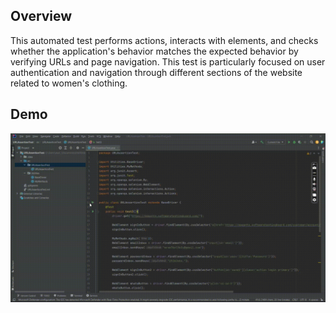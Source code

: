 ## Overview
This automated test performs actions, interacts with elements, and checks whether the application's behavior matches the expected behavior by verifying URLs and page navigation. This test is particularly focused on user authentication and navigation through different sections of the website related to women's clothing.

## Demo
<img src="https://github.com/TunahanBoyaci/URLAssertionTest/blob/main/06.08.2023_20.02.03_REC.gif">
